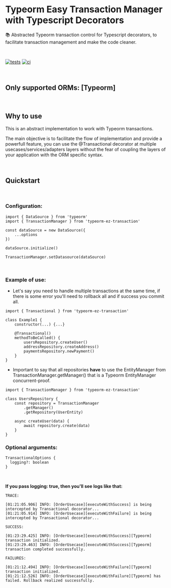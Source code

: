 # **Typeorm Easy Transaction Manager with Typescript Decorators**

📚 Abstracted Typeorm transaction control for Typescript decorators, to facilitate transaction management and make the code cleaner.

<br>

[![tests](https://github.com/plinioduartt/typeorm-ez-transaction/actions/workflows/tests.yml/badge.svg?branch=master)](https://github.com/plinioduartt/typeorm-ez-transaction/actions/workflows/tests.yml)
[![ci](https://github.com/plinioduartt/typeorm-ez-transaction/actions/workflows/ci.yml/badge.svg?branch=master)](https://github.com/plinioduartt/typeorm-ez-transaction/actions/workflows/ci.yml)

<br>

## **Only supported ORMs: [Typeorm]**

<br>

## **Why to use**

This is an abstract implementation to work with Typeorm transactions.

The main objective is to facilitate the flow of implementation and provide a powerfull feature, you can use the @Transactional decorator at multiple usecases/services/adapters layers without the fear of coupling the layers of your application with the ORM specific syntax.

<br>

## **Quickstart**

<br>

### **Configuration:**
```
import { DataSource } from 'typeorm'
import { TransactionManager } from 'typeorm-ez-transaction'

const dataSource = new DataSource({
	...options
})

dataSource.initialize()

TransactionManager.setDatasource(dataSource)
```
<br>

### **Example of use:**
- Let's say you need to handle multiple transactions at the same time, if there is some error you'll need to rollback all and if success you commit all. 
```
import { Transactional } from 'typeorm-ez-transaction'

class Example1 {
	constructor(...) {...}

	@Transactional()
	methodToBeCalled() {
		usersRepository.createUser()
		addressRepository.createAddress()
		paymentsRepository.newPayment()
	}
}
```
- Important to say that all repositories **have** to use the EntityManager from TransactionManager.getManager() that is a Typeorm EntityManager concurrent-proof.

```
import { TransactionManager } from 'typeorm-ez-transaction'

class UsersRepository {
	const repository = TransactionManager
		.getManager()
		.getRepository(UserEntity)

	async createUser(data) {
		await repository.create(data)
	}
}
```

### **Optional arguments:**
```
TransactionalOptions {
  logging?: boolean
}
```
<br>

**If you pass logging: true, then you'll see logs like that:**
```
TRACE:

[01:21:05.906] INFO: [OrderUsecase][executeWithSuccess] is being intercepted by Transactional decorator...
[01:21:05.914] INFO: [OrderUsecase][executeWithFailure] is being intercepted by Transactional decorator...

SUCCESS: 

[01:23:29.425] INFO: [OrderUsecase][executeWithSuccess][Typeorm] transaction initialized.
[01:23:29.463] INFO: [OrderUsecase][executeWithSuccess][Typeorm] transaction completed successfully.

FAILURES: 

[01:21:12.494] INFO: [OrderUsecase][executeWithFailure][Typeorm] transaction initialized.
[01:21:12.526] INFO: [OrderUsecase][executeWithFailure][Typeorm] has failed. Rollback realized successfully.
```


